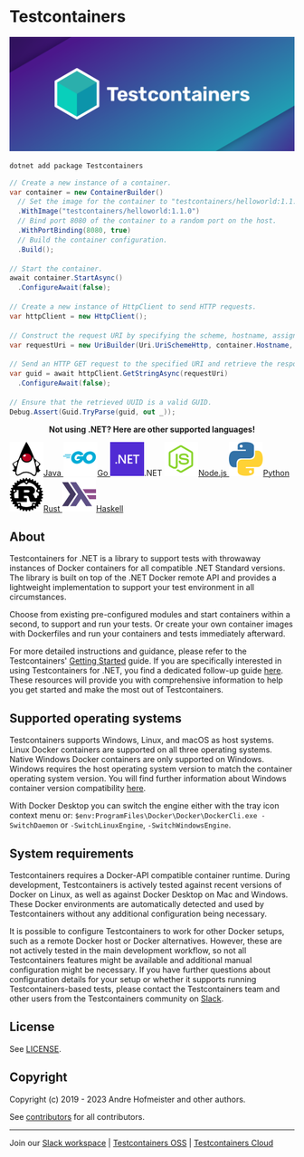 # Testcontainers

![Testcontainers Banner](banner.png)

```console title="Install the NuGet dependency"
dotnet add package Testcontainers
```

```csharp title="Run the Hello World container"
// Create a new instance of a container.
var container = new ContainerBuilder()
  // Set the image for the container to "testcontainers/helloworld:1.1.0".
  .WithImage("testcontainers/helloworld:1.1.0")
  // Bind port 8080 of the container to a random port on the host.
  .WithPortBinding(8080, true)
  // Build the container configuration.
  .Build();

// Start the container.
await container.StartAsync()
  .ConfigureAwait(false);

// Create a new instance of HttpClient to send HTTP requests.
var httpClient = new HttpClient();

// Construct the request URI by specifying the scheme, hostname, assigned random host port, and the endpoint "uuid".
var requestUri = new UriBuilder(Uri.UriSchemeHttp, container.Hostname, container.GetMappedPublicPort(8080), "uuid").Uri;

// Send an HTTP GET request to the specified URI and retrieve the response as a string.
var guid = await httpClient.GetStringAsync(requestUri)
  .ConfigureAwait(false);

// Ensure that the retrieved UUID is a valid GUID.
Debug.Assert(Guid.TryParse(guid, out _));
```

<p style="text-align:center">
  <strong>Not using .NET? Here are other supported languages!</strong>
</p>
<div class="card-grid">
  <a class="card-grid-item" href="https://www.testcontainers.org">
    <img src="language-logos/java.svg" />Java
  </a>
  <a class="card-grid-item" href="https://golang.testcontainers.org">
    <img src="language-logos/go.svg" />Go
  </a>
  <a class="card-grid-item">
    <img src="language-logos/dotnet.svg" />.NET
  </a>
  <a class="card-grid-item" href="https://node.testcontainers.org">
    <img src="language-logos/nodejs.svg" />Node.js
  </a>
  <a class="card-grid-item" href="https://testcontainers-python.readthedocs.io/en/latest/">
    <img src="language-logos/python.svg" />Python
  </a>
  <a class="card-grid-item" href="https://docs.rs/testcontainers/latest/testcontainers/">
    <img src="language-logos/rust.svg" />Rust
  </a>
  <a class="card-grid-item" href="https://github.com/testcontainers/testcontainers-hs/">
    <img src="language-logos/haskell.svg"/>Haskell
  </a>
</div>

## About

Testcontainers for .NET is a library to support tests with throwaway instances of Docker containers for all compatible .NET Standard versions. The library is built on top of the .NET Docker remote API and provides a lightweight implementation to support your test environment in all circumstances.

Choose from existing pre-configured modules and start containers within a second, to support and run your tests. Or create your own container images with Dockerfiles and run your containers and tests immediately afterward.

For more detailed instructions and guidance, please refer to the Testcontainers' [Getting Started](https://testcontainers.com/guides/introducing-testcontainers/) guide. If you are specifically interested in using Testcontainers for .NET, you find a dedicated follow-up guide [here](https://testcontainers.com/guides/getting-started-with-testcontainers-for-dotnet/). These resources will provide you with comprehensive information to help you get started and make the most out of Testcontainers.

## Supported operating systems

Testcontainers supports Windows, Linux, and macOS as host systems. Linux Docker containers are supported on all three operating systems. Native Windows Docker containers are only supported on Windows. Windows requires the host operating system version to match the container operating system version. You will find further information about Windows container version compatibility [here][windows-container-version-compatibility].

With Docker Desktop you can switch the engine either with the tray icon context menu or: `$env:ProgramFiles\Docker\Docker\DockerCli.exe -SwitchDaemon` or `-SwitchLinuxEngine`, `-SwitchWindowsEngine`.

## System requirements

Testcontainers requires a Docker-API compatible container runtime. During development, Testcontainers is actively tested against recent versions of Docker on Linux, as well as against Docker Desktop on Mac and Windows. These Docker environments are automatically detected and used by Testcontainers without any additional configuration being necessary.

It is possible to configure Testcontainers to work for other Docker setups, such as a remote Docker host or Docker alternatives. However, these are not actively tested in the main development workflow, so not all Testcontainers features might be available and additional manual configuration might be necessary. If you have further questions about configuration details for your setup or whether it supports running Testcontainers-based tests, please contact the Testcontainers team and other users from the Testcontainers community on [Slack][slack-workspace].

## License

See [LICENSE](https://raw.githubusercontent.com/testcontainers/testcontainers-dotnet/main/LICENSE).

## Copyright

Copyright (c) 2019 - 2023 Andre Hofmeister and other authors.

See [contributors][testcontainers-dotnet-contributors] for all contributors.

----

Join our [Slack workspace][slack-workspace] | [Testcontainers OSS][testcontainers-oss] | [Testcontainers Cloud][testcontainers-cloud]

[windows-container-version-compatibility]: https://docs.microsoft.com/en-us/virtualization/windowscontainers/deploy-containers/version-compatibility
[testcontainers-dotnet-contributors]: https://github.com/testcontainers/testcontainers-dotnet/graphs/contributors/
[slack-workspace]: https://slack.testcontainers.org/
[testcontainers-oss]: https://www.testcontainers.org/
[testcontainers-cloud]: https://www.testcontainers.cloud/
